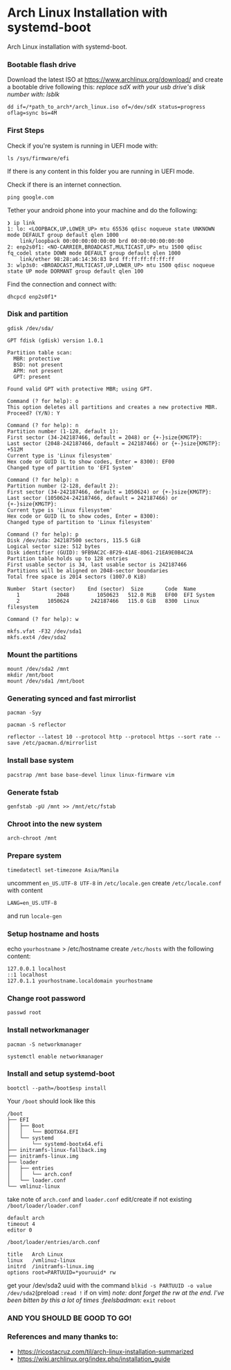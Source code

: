 # Arch Linux Installation with systemd-boot
Arch Linux installation with systemd-boot.
### Bootable flash drive
Download the latest ISO at https://www.archlinux.org/download/ and create a bootable drive following this:
_replace sdX with your usb drive's disk number with: lsblk_ 
```
dd if=/*path_to_arch*/arch_linux.iso of=/dev/sdX status=progress oflag=sync bs=4M 
```
### First Steps
Check if you're system is running in UEFI mode with:
```
ls /sys/firmware/efi
```
If there is any content in this folder you are running in UEFI mode.

Check if there is an internet connection.
```
ping google.com
```
Tether your android phone into your machine and do the following:
```
❯ ip link
1: lo: <LOOPBACK,UP,LOWER_UP> mtu 65536 qdisc noqueue state UNKNOWN mode DEFAULT group default qlen 1000
    link/loopback 00:00:00:00:00:00 brd 00:00:00:00:00:00
2: enp2s0f1: <NO-CARRIER,BROADCAST,MULTICAST,UP> mtu 1500 qdisc fq_codel state DOWN mode DEFAULT group default qlen 1000
    link/ether 98:28:a6:14:36:83 brd ff:ff:ff:ff:ff:ff
3: wlp3s0: <BROADCAST,MULTICAST,UP,LOWER_UP> mtu 1500 qdisc noqueue state UP mode DORMANT group default qlen 100
```
Find the connection and connect with:
```
dhcpcd enp2s0f1*
```
### Disk and partition
```
gdisk /dev/sda/
```
```
GPT fdisk (gdisk) version 1.0.1

Partition table scan:
  MBR: protective
  BSD: not present
  APM: not present
  GPT: present

Found valid GPT with protective MBR; using GPT.

Command (? for help): o
This option deletes all partitions and creates a new protective MBR.
Proceed? (Y/N): Y

Command (? for help): n
Partition number (1-128, default 1): 
First sector (34-242187466, default = 2048) or {+-}size{KMGTP}: 
Last sector (2048-242187466, default = 242187466) or {+-}size{KMGTP}: +512M
Current type is 'Linux filesystem'
Hex code or GUID (L to show codes, Enter = 8300): EF00
Changed type of partition to 'EFI System'

Command (? for help): n
Partition number (2-128, default 2): 
First sector (34-242187466, default = 1050624) or {+-}size{KMGTP}: 
Last sector (1050624-242187466, default = 242187466) or {+-}size{KMGTP}: 
Current type is 'Linux filesystem'
Hex code or GUID (L to show codes, Enter = 8300): 
Changed type of partition to 'Linux filesystem'

Command (? for help): p
Disk /dev/sda: 242187500 sectors, 115.5 GiB
Logical sector size: 512 bytes
Disk identifier (GUID): 9FB9AC2C-8F29-41AE-8D61-21EA9E0B4C2A
Partition table holds up to 128 entries
First usable sector is 34, last usable sector is 242187466
Partitions will be aligned on 2048-sector boundaries
Total free space is 2014 sectors (1007.0 KiB)

Number  Start (sector)    End (sector)  Size       Code  Name
   1            2048         1050623   512.0 MiB   EF00  EFI System
   2         1050624       242187466   115.0 GiB   8300  Linux filesystem

Command (? for help): w
```
```
mkfs.vfat -F32 /dev/sda1
mkfs.ext4 /dev/sda2
```
### Mount the partitions
```
mount /dev/sda2 /mnt
mkdir /mnt/boot
mount /dev/sda1 /mnt/boot
```
### Generating synced and fast mirrorlist
```
pacman -Syy
```
```
pacman -S reflector
```
```
reflector --latest 10 --protocol http --protocol https --sort rate --save /etc/pacman.d/mirrorlist
```
### Install base system
```
pacstrap /mnt base base-devel linux linux-firmware vim
```
### Generate fstab
```
genfstab -pU /mnt >> /mnt/etc/fstab
```
### Chroot into the new system
```
arch-chroot /mnt
```
### Prepare system
```
timedatectl set-timezone Asia/Manila
```
uncomment `en_US.UTF-8 UTF-8` in `/etc/locale.gen`
create `/etc/locale.conf` with content
```
LANG=en_US.UTF-8
```
and run `locale-gen`
### Setup hostname and hosts
echo `yourhostname` > /etc/hostname
create `/etc/hosts` with the following content:
```
127.0.0.1 localhost
::1 localhost
127.0.1.1 yourhostname.localdomain yourhostname
```
### Change root password
```
passwd root
```
### Install networkmanager
```
pacman -S networkmanager
```
```
systemctl enable networkmanager
```
### Install and setup systemd-boot
```
bootctl --path=/boot$esp install
```
Your `/boot` should look like this
```
/boot
├── EFI
│   ├── Boot
│   │   └── BOOTX64.EFI
│   └── systemd
│       └── systemd-bootx64.efi
├── initramfs-linux-fallback.img
├── initramfs-linux.img
├── loader
│   ├── entries
│   │   └── arch.conf
│   └── loader.conf
└── vmlinuz-linux
```
take note of `arch.conf` and `loader.conf`
edit/create if not existing
`/boot/loader/loader.conf`
```
default arch
timeout 4
editor 0
```

`/boot/loader/entries/arch.conf`
```
title   Arch Linux
linux   /vmlinuz-linux
initrd  /initramfs-linux.img
options root=PARTUUID=*youruuid* rw
```
get your /dev/sda2 uuid with the command `blkid -s PARTUUID -o value /dev/sda2`(preload `:read !` if on vim)
_note: dont forget the rw at the end. I've been bitten by this a lot of times :feelsbadman:_
`exit`
`reboot`
### AND YOU SHOULD BE GOOD TO GO! ###

### References and many thanks to:
- https://ricostacruz.com/til/arch-linux-installation-summarized
- https://wiki.archlinux.org/index.php/installation_guide
